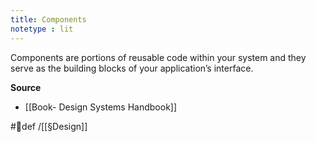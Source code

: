 ```yaml
---
title: Components
notetype : lit
--- 
```


Components are portions of reusable code within your system and they serve as the building blocks of your application’s interface.

**Source**
- [[Book- Design Systems Handbook]]

 #🌱def /[[§Design]]